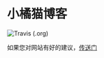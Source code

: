 # 小橘猫博客

![Travis (.org)](https://img.shields.io/travis/chenyifaerfans/fafaer-blog)

如果您对网站有好的建议，[传送门](https://github.com/chenyifaerfans/fafaer-blog/issues/35)
